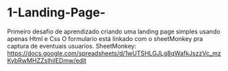 # 1-Landing-Page-
Primeiro desafio de aprendizado criando uma landing page simples usando apenas Html e Css
O formulario está linkado com o sheetMonkey pra captura de eventuais usuarios.
SheetMonkey: https://docs.google.com/spreadsheets/d/1wUTSHLGJLg8qWafkJszzVc_mzKybRwMHZZsIhilEDmw/edit
